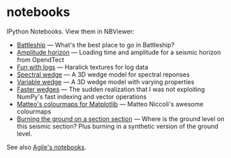 notebooks
=========

IPython Notebooks. View them in NBViewer:

- [Battleship](http://nbviewer.org/github/kwinkunks/notebooks/blob/master/battleships.ipynb) — What's the best place to go in Battleship?
- [Amplitude horizon](http://nbviewer.org/github/kwinkunks/notebooks/blob/master/Amplitude.ipynb) — Loading time and amplitude for a seismic horizon from OpendTect
- [Fun with logs](http://nbviewer.org/github/kwinkunks/notebooks/blob/master/Fun_with_logs.ipynb) — Haralick textures for log data
- [Spectral wedge](http://nbviewer.org/github/kwinkunks/notebooks/blob/master/Spectral_wedge.ipynb) — A 3D wedge model for spectral reponses
- [Variable wedge](http://nbviewer.org/github/kwinkunks/notebooks/blob/master/Variable_wedge.ipynb) — A 3D wedge model with varying properties
- [Faster wedges](http://nbviewer.org/github/kwinkunks/notebooks/blob/master/Faster_wedges.ipynb) — The sudden realization that I was not exploiting NumPy's fast indexing and vector operations
- [Matteo's colourmaps for Matplotlib](http://nbviewer.org/github/kwinkunks/notebooks/blob/master/Matteo_colourmaps.ipynb) — Matteo Niccoli's awesome colourmaps
- [Burning the ground on a section section](http://nbviewer.org/github/EvanBianco/notebooks/blob/master/burning_ground/Burning%20the%20ground%20Alaska%20blog.ipynb) — Where is the ground level on this seismic section? Plus burning in a synthetic version of the ground level.

See also [Agile's notebooks](https://github.com/agile-geoscience/notebooks). 
